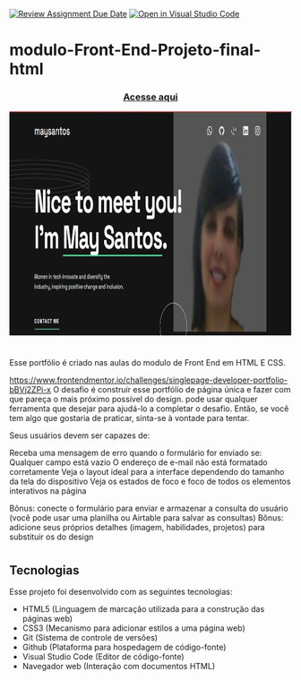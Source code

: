 [![Review Assignment Due Date](https://classroom.github.com/assets/deadline-readme-button-24ddc0f5d75046c5622901739e7c5dd533143b0c8e959d652212380cedb1ea36.svg)](https://classroom.github.com/a/zcQQ-9EW)
[![Open in Visual Studio Code](https://classroom.github.com/assets/open-in-vscode-718a45dd9cf7e7f842a935f5ebbe5719a5e09af4491e668f4dbf3b35d5cca122.svg)](https://classroom.github.com/online_ide?assignment_repo_id=13700249&assignment_repo_type=AssignmentRepo)
# modulo-Front-End-Projeto-final-html

### <div align="center"> [Acesse aqui](https://portfolio-may-dev.netlify.app/)

<img src="./portfolio.JPG" align="center" height="400em" width="100%"> 

#

Esse portfólio é criado nas aulas do modulo de Front End em HTML E CSS.

https://www.frontendmentor.io/challenges/singlepage-developer-portfolio-bBVj2ZPi-x
O desafio é construir esse portfólio de página única e fazer com que pareça o mais próximo possível do design.
pode usar qualquer ferramenta que desejar para ajudá-lo a completar o desafio. 
Então, se você tem algo que gostaria de praticar, sinta-se à vontade para tentar.

Seus usuários devem ser capazes de:

Receba uma mensagem de erro quando o formulário for enviado se: Qualquer campo está vazio O endereço de e-mail não está formatado corretamente Veja o layout ideal para a interface dependendo do tamanho da tela do dispositivo Veja os estados de foco e foco de todos os elementos interativos na página

Bônus: conecte o formulário para enviar e armazenar a consulta do usuário (você pode usar uma planilha ou Airtable para salvar as consultas) Bônus: adicione seus próprios detalhes (imagem, habilidades, projetos) para substituir os do design

#

## Tecnologias
Esse projeto foi desenvolvido com as seguintes tecnologias:
 - HTML5                (Linguagem de marcação utilizada para a construção das páginas web)
 - CSS3                 (Mecanismo para adicionar estilos a uma página web)
 - Git                  (Sistema de controle de versões)
 - Github               (Plataforma para hospedagem de código-fonte)
 - Visual Studio Code   (Editor de código-fonte)
 - Navegador web        (Interação com documentos HTML)



